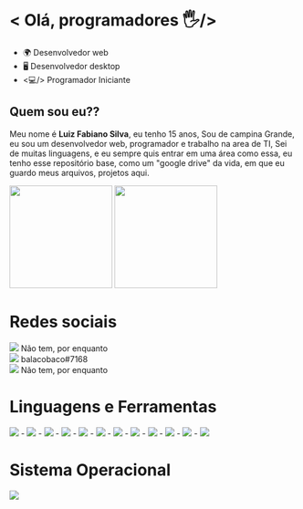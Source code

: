 # < Olá, programadores 🖐️/> 
- 🌍 Desenvolvedor web
- 🖥️ Desenvolvedor desktop
- <💻/> Programador Iniciante

## Quem sou eu??
Meu nome é **Luiz Fabiano Silva**, eu tenho 15 anos, Sou de campina Grande, eu sou um desenvolvedor web, programador e trabalho na area de TI,
Sei de muitas linguagens, e eu sempre quis entrar em uma área como essa, eu tenho esse repositório base, como um "google drive" da vida, em que eu
guardo meus arquivos, projetos aqui. 


<div>
  <a href="https://github.com/LuizGafanhotos"></a>
  <img height="180em" src="https://github-readme-stats.vercel.app/api?username=LuizGafanhotos&show_icons=true&theme=dark&include_all_commits=true&count_private=true"/>
  <img height="180em" src="https://github-readme-stats.vercel.app/api/top-langs/?username=LuizGafanhotos&layout=compact&langs_count=7&theme=dark"/>
</div>

# Redes sociais
<div>
  <img src="https://img.shields.io/badge/WhatsApp-25D366?style=for-the-badge&logo=whatsapp&logoColor=white" /> Não tem, por enquanto <br>
  <img src="https://img.shields.io/badge/Discord-7289DA?style=for-the-badge&logo=discord&logoColor=white" /> balacobaco#7168 <br>
  <img src="https://img.shields.io/badge/Gmail-D14836?style=for-the-badge&logo=gmail&logoColor=white" /> Não tem, por enquanto
</div>

# Linguagens e Ferramentas
<div class="lang" style="display: inline_block">
   <img src="https://img.shields.io/badge/C%23-239120?style=for-the-badge&logo=c-sharp&logoColor=white" /> -
   <img src="https://img.shields.io/badge/Python-3776AB?style=for-the-badge&logo=python&logoColor=white" /> -
   <img src="https://img.shields.io/badge/HTML5-E34F26?style=for-the-badge&logo=html5&logoColor=white" /> -
   <img src="https://img.shields.io/badge/CSS3-1572B6?style=for-the-badge&logo=css3&logoColor=white" /> -
   <img src="https://img.shields.io/badge/JavaScript-F7DF1E?style=for-the-badge&logo=javascript&logoColor=black" /> -
   <img src="https://img.shields.io/badge/C-00599C?style=for-the-badge&logo=c&logoColor=white" /> -
   <img src="https://img.shields.io/badge/C%2B%2B-00599C?style=for-the-badge&logo=c%2B%2B&logoColor=white" /> -
   <img src="https://img.shields.io/badge/PHP-777BB4?style=for-the-badge&logo=php&logoColor=white" /> -
   <img src="https://img.shields.io/badge/Kotlin-0095D5?&style=for-the-badge&logo=kotlin&logoColor=white" /> -
   <img src="https://img.shields.io/badge/Go-00ADD8?style=for-the-badge&logo=go&logoColor=white" /> - 
   <img src="https://img.shields.io/badge/Java-ED8B00?style=for-the-badge&logo=java&logoColor=white" /> -
   <img src="https://img.shields.io/badge/TypeScript-007ACC?style=for-the-badge&logo=typescript&logoColor=white" />
</div>

# Sistema Operacional

<img src="https://img.shields.io/badge/Windows-0078D6?style=for-the-badge&logo=windows&logoColor=white" />


